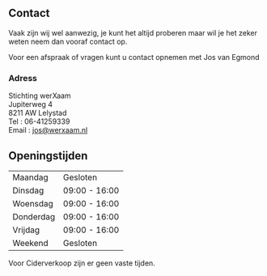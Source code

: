 ## Contact

Vaak zijn wij wel aanwezig, je kunt het altijd proberen maar wil je het zeker weten neem dan vooraf contact op.

Voor een afspraak of vragen kunt u contact opnemen met Jos van Egmond

### Adress

Stichting werXaam  
Jupiterweg 4  
8211 AW Lelystad  
Tel : 06-41259339  
Email : [jos@werxaam.nl](mailto:jos@werxaam.nl)

## Openingstijden

|           |               |
| --------- | ------------- |
| Maandag   | Gesloten      |
| Dinsdag   | 09:00 - 16:00 |
| Woensdag  | 09:00 - 16:00 |
| Donderdag | 09:00 - 16:00 |
| Vrijdag   | 09:00 - 16:00 |
| Weekend   | Gesloten      |

Voor Ciderverkoop zijn er geen vaste tijden.
